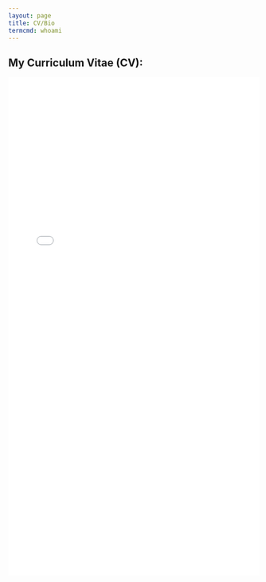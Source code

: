 ```yaml
---
layout: page
title: CV/Bio
termcmd: whoami
---
```


## My Curriculum Vitae (CV):

<embed width="100%" height="1000px;" type="application/pdf" src="{{ site.url }}{{ site.baseurl }}/public/cv.pdf">